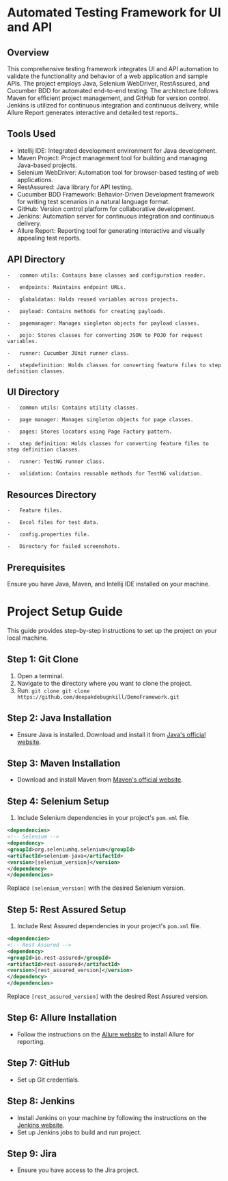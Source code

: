 # Automated Testing Framework for UI and API
## Overview
This comprehensive testing framework integrates UI and API automation to validate the functionality and behavior of a web application and sample APIs. The project employs Java, Selenium WebDriver, RestAssured, and Cucumber BDD for automated end-to-end testing. The architecture follows Maven for efficient project management, and GitHub for version control. Jenkins is utilized for continuous integration and continuous delivery, while Allure Report generates interactive and detailed test reports..
## Tools Used
- Intellij IDE: Integrated development environment for Java development.
- Maven Project: Project management tool for building and managing Java-based projects.
- Selenium WebDriver: Automation tool for browser-based testing of web applications.
- RestAssured: Java library for API testing.
- Cucumber BDD Framework: Behavior-Driven Development framework for writing test scenarios in a natural language format.
- GitHub: Version control platform for collaborative development.
- Jenkins: Automation server for continuous integration and continuous delivery.
- Allure Report: Reporting tool for generating interactive and visually appealing test reports.

  
## API Directory

	-	common utils: Contains base classes and configuration reader.

	-	endpoints: Maintains endpoint URLs.

	-	globaldatas: Holds reused variables across projects.

	-	payload: Contains methods for creating payloads.
 
	-	pagemanager: Manages singleton objects for payload classes.

	-	pojo: Stores classes for converting JSON to POJO for request variables.

	-	runner: Cucumber JUnit runner class.

	-	stepdefinition: Holds classes for converting feature files to step definition classes.

## UI Directory

	-	common utils: Contains utility classes.

	-	page manager: Manages singleton objects for page classes.

	-	pages: Stores locators using Page Factory pattern.

	-	step definition: Holds classes for converting feature files to step definition classes.

	-	runner: TestNG runner class.

	-	validation: Contains reusable methods for TestNG validation.
 
## Resources Directory

	-	Feature files.

	-	Excel files for test data.

	-	config.properties file.

	-	Directory for failed screenshots.

## Prerequisites
Ensure you have Java, Maven, and Intellij IDE installed on your machine.

# Project Setup Guide
This guide provides step-by-step instructions to set up the project on your local machine.
## Step 1: Git Clone
1. Open a terminal.
2. Navigate to the directory where you want to clone the project.
3. Run: `git clone git clone https://github.com/deepakdebugnkill/DemoFramework.git`
## Step 2: Java Installation
- Ensure Java is installed. Download and install it from [Java's official website](https://www.oracle.com/java/technologies/javase-downloads.html).
## Step 3: Maven Installation
- Download and install Maven from [Maven's official website](https://maven.apache.org/download.cgi).
## Step 4: Selenium Setup
1. Include Selenium dependencies in your project's `pom.xml` file.
  ```xml
<dependencies>
<!-- Selenium -->
<dependency>
<groupId>org.seleniumhq.selenium</groupId>
<artifactId>selenium-java</artifactId>
<version>[selenium_version]</version>
</dependency>
</dependencies>
  ```
  Replace `[selenium_version]` with the desired Selenium version.
## Step 5: Rest Assured Setup
1. Include Rest Assured dependencies in your project's `pom.xml` file.
  ```xml
<dependencies>
<!-- Rest Assured -->
<dependency>
<groupId>io.rest-assured</groupId>
<artifactId>rest-assured</artifactId>
<version>[rest_assured_version]</version>
</dependency>
</dependencies>
  ```
  Replace `[rest_assured_version]` with the desired Rest Assured version.
## Step 6: Allure Installation
- Follow the instructions on the [Allure website](https://docs.qameta.io/allure/) to install Allure for reporting.
## Step 7: GitHub
- Set up Git credentials.
## Step 8: Jenkins
- Install Jenkins on your machine by following the instructions on the [Jenkins website](https://www.jenkins.io/download/).
- Set up Jenkins jobs to build and run project.
## Step 9: Jira
- Ensure you have access to the Jira project.

